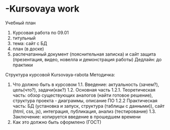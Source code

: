 # -Kursovaya work
Учебный план

1. Курсовая работа по 09.01
2. титульный
3. тема: сайт с БД
4. план (в доске)
5. распечатанный документ (пояснительная записка) и сайт
 защита  (презентация, видео, новелла и демонстрация работы)
Дедлайн: до практики

Структура курсовой Kursovaya-rabota
Методичка:
1. Что должно быть в курсовом
1.1. Введение: актуальность (зачем?), цель(что?), задачи(как?) 
1.2. Основная часть
1.2.1. Теоретическая часть: обзор существующих аналогов (найти готовое решение), структура проекта - диаграммы,  описание ПО
1.2.2 Практическая часть: БД (установка и запуск, структура (таблицы с данными)), сайт (html, css, js), интеграция, публикация, анализ (тестирование) 
1.3. Заключение: копируется введение в прошедшем времени
2. Как это должно быть оформлено (ГОСТ)
